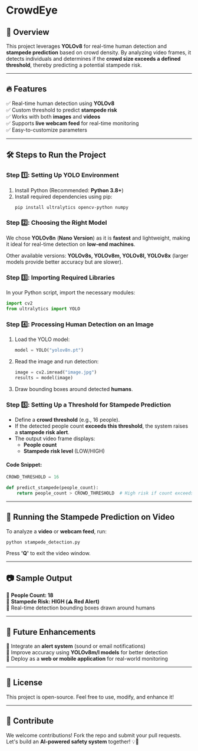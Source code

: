 # CrowdEye

## 🚀 Overview
This project leverages **YOLOv8** for real-time human detection and **stampede prediction** based on crowd density. By analyzing video frames, it detects individuals and determines if the **crowd size exceeds a defined threshold**, thereby predicting a potential stampede risk.

---

## 🔥 Features
✅ Real-time human detection using **YOLOv8**  
✅ Custom threshold to predict **stampede risk**  
✅ Works with both **images** and **videos**  
✅ Supports **live webcam feed** for real-time monitoring  
✅ Easy-to-customize parameters  

---

## 🛠️ Steps to Run the Project

### **Step 1️⃣: Setting Up YOLO Environment**
1. Install Python (Recommended: **Python 3.8+**)
2. Install required dependencies using pip:
   ```bash
   pip install ultralytics opencv-python numpy
   ```

### **Step 2️⃣: Choosing the Right Model**
We chose **YOLOv8n** (**Nano Version**) as it is **fastest** and lightweight, making it ideal for real-time detection on **low-end machines**.

Other available versions: **YOLOv8s, YOLOv8m, YOLOv8l, YOLOv8x** (larger models provide better accuracy but are slower).

### **Step 3️⃣: Importing Required Libraries**
In your Python script, import the necessary modules:
   ```python
   import cv2
   from ultralytics import YOLO
   ```

### **Step 4️⃣: Processing Human Detection on an Image**
1. Load the YOLO model:
   ```python
   model = YOLO("yolov8n.pt")
   ```
2. Read the image and run detection:
   ```python
   image = cv2.imread("image.jpg")
   results = model(image)
   ```
3. Draw bounding boxes around detected **humans**.

### **Step 5️⃣: Setting Up a Threshold for Stampede Prediction**
- Define a **crowd threshold** (e.g., 16 people).
- If the detected people count **exceeds this threshold**, the system raises a **stampede risk alert**.
- The output video frame displays:
  - **People count**
  - **Stampede risk level** (LOW/HIGH)

#### **Code Snippet:**
```python
CROWD_THRESHOLD = 16

def predict_stampede(people_count):
    return people_count > CROWD_THRESHOLD  # High risk if count exceeds threshold
```

---

## 📌 Running the Stampede Prediction on Video
To analyze a **video** or **webcam feed**, run:
```python
python stampede_detection.py
```
Press **'Q'** to exit the video window.

---

## 📷 Sample Output
🔹 **People Count: 18**  
🔹 **Stampede Risk: HIGH (⚠️ Red Alert)**  
🔹 Real-time detection bounding boxes drawn around humans

---

## 📩 Future Enhancements
🔹 Integrate an **alert system** (sound or email notifications)  
🔹 Improve accuracy using **YOLOv8m/l models** for better detection  
🔹 Deploy as a **web or mobile application** for real-world monitoring  

---

## 📜 License
This project is open-source. Feel free to use, modify, and enhance it!

---

## 🎯 Contribute
We welcome contributions! Fork the repo and submit your pull requests. Let's build an **AI-powered safety system** together! 💡🚀

